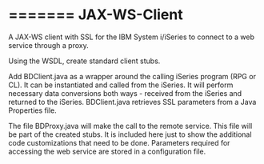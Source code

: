 =======
JAX-WS-Client
=============

A JAX-WS client with SSL for the IBM System i/iSeries to connect to a web service through a proxy. 

Using the WSDL, create standard client stubs.

Add BDClient.java as a wrapper around the calling iSeries program (RPG or CL). It can be instantiated and called from the iSeries. It will perform necessary data conversions both ways - received from the iSeries and returned to the iSeries. 
BDClient.java retrieves SSL parameters from a Java Properties file.

The file BDProxy.java will make the call to the remote service. This file will be part of the created stubs. It is included here just to show the additional code customizations that need to be done. Parameters required for accessing the web service are stored in a configuration file.



